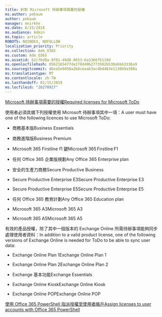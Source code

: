 ```yaml
---
title: 針對 Microsoft 待辦事項需要的授權
ms.author: pebaum
author: pebaum
manager: mnirkhe
ms.date: 6/25/2018
ms.audience: Admin
ms.topic: article
ROBOTS: NOINDEX, NOFOLLOW
localization_priority: Priority
ms.collection: Adm_O365
ms.custom: Adm_O365
ms.assetid: b2cf6d0a-9f01-49d8-8653-6a3366f6119d
ms.openlocfilehash: 05b2165477de270d4062773582b530abb63336a9
ms.sourcegitcommit: d6ea5e9458a2b8ceaab3ac4bd483e1130b9a398a
ms.translationtype: MT
ms.contentlocale: zh-TW
ms.lasthandoff: 01/15/2019
ms.locfileid: "28278927"
---
```

[<span data-ttu-id="ed062-102">Microsoft 待辦事項需要的授權</span><span class="sxs-lookup"><span data-stu-id="ed062-102">Required licenses for Microsoft ToDo</span></span>](https://support.office.com/article/381e9d1b-c500-49b5-973e-890fd86528d7.aspx)
  
<span data-ttu-id="ed062-103">使用者必須具備下列授權使用 Microsoft 待辦事項其中一項：</span><span class="sxs-lookup"><span data-stu-id="ed062-103">A user must have one of the following licences to use Microsoft ToDo:</span></span>
  
- <span data-ttu-id="ed062-104">商務基本版</span><span class="sxs-lookup"><span data-stu-id="ed062-104">Business Essentials</span></span>
    
- <span data-ttu-id="ed062-105">商務進階版</span><span class="sxs-lookup"><span data-stu-id="ed062-105">Business Premium</span></span>
    
- <span data-ttu-id="ed062-106">Microsoft 365 Firstline f1 鍵</span><span class="sxs-lookup"><span data-stu-id="ed062-106">Microsoft 365 Firstline F1</span></span>
    
- <span data-ttu-id="ed062-107">任何 Office 365 企業版規劃</span><span class="sxs-lookup"><span data-stu-id="ed062-107">Any Office 365 Enterprise plan</span></span>
    
- <span data-ttu-id="ed062-108">安全的生產力商務</span><span class="sxs-lookup"><span data-stu-id="ed062-108">Secure Productive Business</span></span>
    
- <span data-ttu-id="ed062-109">Secure Productive Enterprise E3</span><span class="sxs-lookup"><span data-stu-id="ed062-109">Secure Productive Enterprise E3</span></span>
    
- <span data-ttu-id="ed062-110">Secure Productive Enterprise E5</span><span class="sxs-lookup"><span data-stu-id="ed062-110">Secure Productive Enterprise E5</span></span>
    
- <span data-ttu-id="ed062-111">任何 Office 365 教育計劃</span><span class="sxs-lookup"><span data-stu-id="ed062-111">Any Office 365 Education plan</span></span>
    
- <span data-ttu-id="ed062-112">Microsoft 365 A3</span><span class="sxs-lookup"><span data-stu-id="ed062-112">Microsoft 365 A3</span></span>
    
- <span data-ttu-id="ed062-113">Microsoft 365 A5</span><span class="sxs-lookup"><span data-stu-id="ed062-113">Microsoft 365 A5</span></span>
    
<span data-ttu-id="ed062-114">有效的產品授權，除了其中一個版本的 Exchange Online 所需待辦事項能夠同步處理使用者資料：</span><span class="sxs-lookup"><span data-stu-id="ed062-114">In addition to a valid product license, one of the following versions of Exchange Online is needed for ToDo to be able to sync user data:</span></span> 
  
- <span data-ttu-id="ed062-115">Exchange Online Plan 1</span><span class="sxs-lookup"><span data-stu-id="ed062-115">Exchange Online Plan 1</span></span>
    
- <span data-ttu-id="ed062-116">Exchange Online Plan 2</span><span class="sxs-lookup"><span data-stu-id="ed062-116">Exchange Online Plan 2</span></span>
    
- <span data-ttu-id="ed062-117">Exchange 基本功能</span><span class="sxs-lookup"><span data-stu-id="ed062-117">Exchange Essentials</span></span>
    
- <span data-ttu-id="ed062-118">Exchange Online Kiosk</span><span class="sxs-lookup"><span data-stu-id="ed062-118">Exchange Online Kiosk</span></span>
    
- <span data-ttu-id="ed062-119">Exchange Online POP</span><span class="sxs-lookup"><span data-stu-id="ed062-119">Exchange Online POP</span></span>
    
[<span data-ttu-id="ed062-120">使用 Office 365 PowerShell 指派授權至使用者帳戶</span><span class="sxs-lookup"><span data-stu-id="ed062-120">Assign licenses to user accounts with Office 365 PowerShell</span></span>](https://docs.microsoft.com/en-us/office365/enterprise/powershell/assign-licenses-to-user-accounts-with-office-365-powershell )
  

